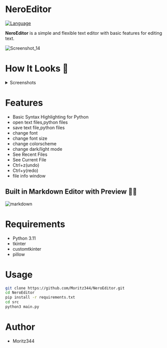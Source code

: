 # NeroEditor
[![Language](https://img.shields.io/badge/language-python-blue.svg?style=flat)](https://www.python.org) 

**NeroEditor** is a simple and flexible text editor with basic features for editing text.

![Screenshot_14](https://github.com/user-attachments/assets/40cb9241-1fa7-426f-bd53-3c06b6d3158c)


# How It Looks 👀
</details>
<details>
<summary>Screenshots</summary>



![start_screen](https://github.com/user-attachments/assets/8ee5ac0d-bbbd-4794-a47e-04d02bc31389)

![Screenshot_13](https://github.com/user-attachments/assets/91f8ac62-6df0-42bf-9fe0-9487c27b423e)

![Screenshot_1](https://github.com/user-attachments/assets/8145b247-5424-434e-ad8a-ed2e7b7b69a4)


</details>


# Features
- Basic Syntax Highlighting for Python
- open text files,python files
- save text file,python files
- change font
- change font size
- change colorscheme
- change dark/light mode
- See Recent Files
- See Current File
- Ctrl+z(undo)
- Ctrl+y(redo)
- file info window


## Built in Markdown Editor with Preview 🧙‍♂️
![markdown](https://github.com/user-attachments/assets/4bf9e408-dcfc-4927-9f50-b7866a7f0fa9)


# Requirements
- Python 3.11
- tkinter
- customtkinter
- pillow



# Usage
```bash
git clone https://github.com/Moritz344/NeroEditor.git
cd NeroEditor
pip install -r requirements.txt
cd src
python3 main.py

```

# Author
- Moritz344
